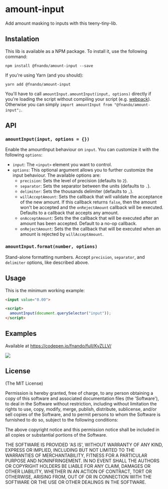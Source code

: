 # amount-input

Add amount masking to inputs with this teeny-tiny-lib.

## Instalation

This lib is available as a NPM package. To install it, use the following command:

```
npm install @fnando/amount-input --save
```

If you're using Yarn (and you should):

```
yarn add @fnando/amount-input
```

You'll have to call `amountInput.amountInput(input, options)` directly if you're loading the script without compiling your script (e.g. [webpack](https://webpack.js.org/)). Otherwise you can simply `import amountInput from "@fnando/amount-input";`.

## API

### `amountInput(input, options = {})`

Enable the amountInput behaviour on `input`. You can customize it with the following `options`:

- `input`: The `<input>` element you want to control.
- `options`: This optional argument allows you to further customize the input behaviour. The available options are:
    - `precision`: Sets the level of precision (defaults to `2`).
    - `separator`: Sets the separator between the units (defaults to `.`).
    - `delimiter`: Sets the thousands delimiter (defaults to `,`).
    - `willAcceptAmount`: Sets the callback that will validate the acceptance of the new amount. If this callback returns `false`, then the amount won't be accepted and the `onRejectAmount` callback will be executed. Defaults to a callback that accepts any amount.
    - `onAcceptAmount`: Sets the the callback that will be executed after an amount has been accepted. Default to a no-op callback.
    - `onRejectAmount`: Sets the the callback that will be executed when an amount is rejected by `willAcceptAmount`.

### `amountInput.format(number, options)`

Stand-alone formatting numbers. Accept `precision`, `separator`, and `delimiter` options, like described above.

## Usage

This is the minimum working example:

```html
<input value="0.00">

<script>
  amountInput(document.querySelector("input"));
</script>
```

## Examples

Available at https://codepen.io/fnando/full/KyZLLV/

[![](https://github.com/fnando/amount-input/blob/master/amount-input.gif?raw=true)](https://codepen.io/fnando/full/KyZLLV/)

## License

(The MIT License)

Permission is hereby granted, free of charge, to any person obtaining
a copy of this software and associated documentation files (the
'Software'), to deal in the Software without restriction, including
without limitation the rights to use, copy, modify, merge, publish,
distribute, sublicense, and/or sell copies of the Software, and to
permit persons to whom the Software is furnished to do so, subject to
the following conditions:

The above copyright notice and this permission notice shall be
included in all copies or substantial portions of the Software.

THE SOFTWARE IS PROVIDED 'AS IS', WITHOUT WARRANTY OF ANY KIND,
EXPRESS OR IMPLIED, INCLUDING BUT NOT LIMITED TO THE WARRANTIES OF
MERCHANTABILITY, FITNESS FOR A PARTICULAR PURPOSE AND NONINFRINGEMENT.
IN NO EVENT SHALL THE AUTHORS OR COPYRIGHT HOLDERS BE LIABLE FOR ANY
CLAIM, DAMAGES OR OTHER LIABILITY, WHETHER IN AN ACTION OF CONTRACT,
TORT OR OTHERWISE, ARISING FROM, OUT OF OR IN CONNECTION WITH THE
SOFTWARE OR THE USE OR OTHER DEALINGS IN THE SOFTWARE.
